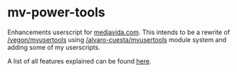 mv-power-tools
==============

Enhancements userscript for [mediavida.com](http://www.mediavida.com). This intends to be a rewrite of [/vegon/mvusertools](https://github.com/vegon/mvusertools) using [/alvaro-cuesta/mvusertools](https://github.com/alvaro-cuesta/mvusertools) module system and adding some of my userscripts.

A list of all features explained can be found [here](http://mvpowertools.github.io/caracteristicas.html).
